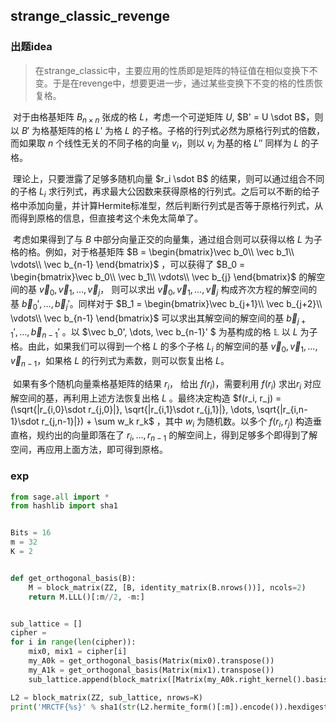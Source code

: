 ## strange_classic_revenge

### 出题idea

> 在strange_classic中，主要应用的性质即是矩阵的特征值在相似变换下不变。于是在revenge中，想要更进一步，通过某些变换下不变的格的性质恢复格。

​		对于由格基矩阵 $B_{n\times n}$ 张成的格 $L$，考虑一个可逆矩阵 $U$, $B' = U \sdot B$，则以 $B'$ 为格基矩阵的格 $L'$ 为格 $L$ 的子格。子格的行列式必然为原格行列式的倍数，而如果取 $n$ 个线性无关的不同子格的向量 $v_i$，则以 $v_i$ 为基的格 $L''$ 同样为 $L$ 的子格。

​		理论上，只要泄露了足够多随机向量 $r_i \sdot B$ 的结果，则可以通过组合不同的子格 $L_i$ 求行列式，再求最大公因数来获得原格的行列式。之后可以不断的给子格中添加向量，并计算Hermite标准型，然后判断行列式是否等于原格行列式，从而得到原格的信息，但直接考这个未免太简单了。

​		考虑如果得到了与 $B$ 中部分向量正交的向量集，通过组合则可以获得以格 $L$ 为子格的格。例如，对于格基矩阵 $B = \begin{bmatrix}\vec b_0\\ \vec b_1\\ \vdots\\ \vec b_{n-1} \end{bmatrix}$ ，可以获得了 $B_0 = \begin{bmatrix}\vec b_0\\ \vec b_1\\ \vdots\\ \vec b_{j} \end{bmatrix}$ 的解空间的基 $\vec v_0, \vec v_1, \dots, \vec v_j$， 则可以求出 $\vec v_0, \vec v_1, \dots, \vec v_j$ 构成齐次方程的解空间的基 $\vec b_0', \dots, \vec b_j'$。同样对于 $B_1 = \begin{bmatrix}\vec b_{j+1}\\ \vec b_{j+2}\\ \vdots\\ \vec b_{n-1} \end{bmatrix}$ 可以求出其解空间的解空间的基 $\vec b_{j+1}', \dots, \vec b_{n-1}'$ 。以 $\vec b_0', \dots, \vec b_{n-1}' $ 为基构成的格 $\mathbb{L}$ 以 $L$ 为子格。由此，如果我们可以得到一个格 $L$ 的多个子格 $L_i$ 的解空间的基 $\vec v_0, \vec v_1, \dots, \vec v_{n-1}$，如果格 $L$ 的行列式为素数，则可以恢复出格 $L$。

​		如果有多个随机向量乘格基矩阵的结果 $r_i$， 给出 $f(r_i)$，需要利用 $f(r_i)$ 求出$r_i$ 对应解空间的基，再利用上述方法恢复出格 $L$ 。最终决定构造 $f(r_i, r_j) = (\sqrt{|r_{i,0}\sdot r_{j,0}|}, \sqrt{|r_{i,1}\sdot r_{j,1}|}, \dots, \sqrt{|r_{i,n-1}\sdot r_{j,n-1}|}) + \sum w_k r_k$ ，其中 $w_i$ 为随机数。以多个 $f(r_i, r_j)$ 构造垂直格，规约出的向量即落在了 $r_i, \dots, r_{n-1}$ 的解空间上，得到足够多个即得到了解空间，再应用上面方法，即可得到原格。

### exp

```python
from sage.all import *
from hashlib import sha1


Bits = 16
m = 32
K = 2


def get_orthogonal_basis(B):
    M = block_matrix(ZZ, [B, identity_matrix(B.nrows())], ncols=2)
    return M.LLL()[:m//2, -m:]


sub_lattice = []
cipher = 
for i in range(len(cipher)):
    mix0, mix1 = cipher[i]
    my_A0k = get_orthogonal_basis(Matrix(mix0).transpose())
    my_A1k = get_orthogonal_basis(Matrix(mix1).transpose())
    sub_lattice.append(block_matrix([Matrix(my_A0k.right_kernel().basis()), Matrix(my_A1k.right_kernel().basis())], nrows=2))

L2 = block_matrix(ZZ, sub_lattice, nrows=K)
print('MRCTF{%s}' % sha1(str(L2.hermite_form()[:m]).encode()).hexdigest())

```


